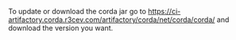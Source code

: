 To update or download the corda jar go to https://ci-artifactory.corda.r3cev.com/artifactory/corda/net/corda/corda/ and download the version you want.
